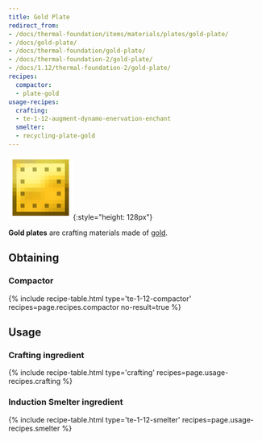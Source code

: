 ```yaml
---
title: Gold Plate
redirect_from:
- /docs/thermal-foundation/items/materials/plates/gold-plate/
- /docs/gold-plate/
- /docs/thermal-foundation/gold-plate/
- /docs/thermal-foundation-2/gold-plate/
- /docs/1.12/thermal-foundation-2/gold-plate/
recipes:
  compactor:
  - plate-gold
usage-recipes:
  crafting:
  - te-1-12-augment-dynamo-enervation-enchant
  smelter:
  - recycling-plate-gold
---
```


![Gold plate](/assets/images/thermal-foundation-2/plate-gold.png){:style="height: 128px"}


**Gold plates** are crafting materials made of
[gold](https://minecraft.gamepedia.com/Gold_Ingot).


Obtaining
---------

### Compactor
{% include recipe-table.html type='te-1-12-compactor' recipes=page.recipes.compactor no-result=true %}


Usage
-----

### Crafting ingredient
{% include recipe-table.html type='crafting' recipes=page.usage-recipes.crafting %}

### Induction Smelter ingredient
{% include recipe-table.html type='te-1-12-smelter' recipes=page.usage-recipes.smelter %}
